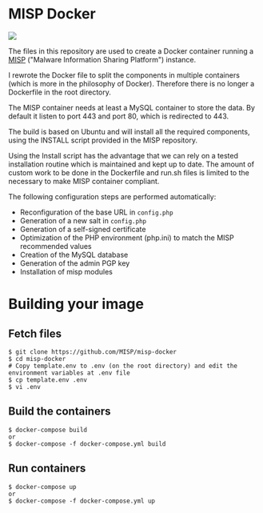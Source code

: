 MISP Docker
===========

[![](https://travis-ci.org/MISP/misp-docker.svg?branch=master)](https://www.travis-ci.com/github/stevengoossensB/misp-docker)

The files in this repository are used to create a Docker container running a [MISP](http://www.misp-project.org) ("Malware Information Sharing Platform") instance.

I rewrote the Docker file to split the components in multiple containers (which is more in the philosophy of Docker). Therefore there is no longer a Dockerfile in the root directory.

The MISP container needs at least a MySQL container to store the data. By default it listen to port 443 and port 80, which is redirected to 443.

The build is based on Ubuntu and will install all the required components, using the INSTALL script provided in the MISP repository. 

Using the Install script has the advantage that we can rely on a tested installation routine which is maintained and kept up to date. The amount of custom work to be done in the Dockerfile and run.sh files is limited to the necessary to make MISP container compliant.

The following configuration steps are performed automatically:
* Reconfiguration of the base URL in `config.php`
* Generation of a new salt in `config.php`
* Generation of a self-signed certificate
* Optimization of the PHP environment (php.ini) to match the MISP recommended values
* Creation of the MySQL database
* Generation of the admin PGP key
* Installation of misp modules 

# Building your image

## Fetch files
```
$ git clone https://github.com/MISP/misp-docker
$ cd misp-docker
# Copy template.env to .env (on the root directory) and edit the environment variables at .env file
$ cp template.env .env
$ vi .env
```

## Build the containers
```
$ docker-compose build
or
$ docker-compose -f docker-compose.yml build
```

## Run containers
```
$ docker-compose up
or
$ docker-compose -f docker-compose.yml up
```
